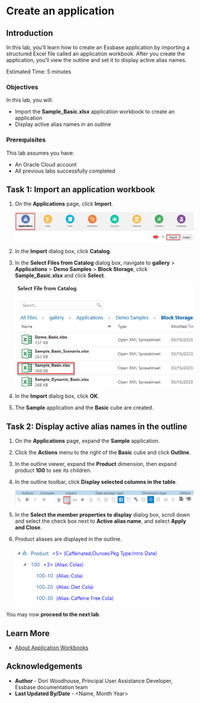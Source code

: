 # Create an application

## Introduction

In this lab, you’ll learn how to create an Essbase application by importing a structured Excel file called an application workbook. After you create the application, you’ll view the outline and set it to display active alias names.

Estimated Time: 5 minutes

### Objectives

In this lab, you will:

* Import the **Sample\_Basic.xlsx** application workbook to create an application
* Display active alias names in an outline

### Prerequisites

This lab assumes you have:

* An Oracle Cloud account
* All previous labs successfully completed

## Task 1: Import an application workbook

1. On the **Applications** page, click **Import**.

    ![Image of top of the Essbase web interface with the Applications icon selected, and the Import button selected.](images/application-import.png)

2. In the **Import** dialog box, click **Catalog**.

3. In the **Select Files from Catalog** dialog box, navigate to **gallery** > **Applications** > **Demo Samples** > **Block Storage**, click **Sample\_Basic.xlsx** and click **Select**.

    ![Image of the Select files from catalog dialog box with Sample\_Basic.xlsx selected](images/select-files-from-catalog.png)

4. In the **Import** dialog box, click **OK**.

5. The **Sample** application and the **Basic** cube are created.

## Task 2: Display active alias names in the outline

1. On the **Applications** page, expand the **Sample** application.

2. Click the **Actions** menu to the right of the **Basic** cube and click **Outline**.

3. In the outline viewer, expand the **Product** dimension, then expand product **100** to see its children.

4. In the outline toolbar, click **Display selected columns in the table**.

    ![Image of the outline toolbar with the Display selected columns in the table icon selected.](images/outline-toolbar.png)

5. In the **Select the member properties to display** dialog box, scroll down and select the check box next to **Active alias name**, and select **Apply and Close**.

6. Product aliases are displayed in the outline.

    ![Image of the outline editor showing the product dimension with aliases displayed.](images/outline-with-aliases.png)

You may now **proceed to the next lab**.

## Learn More

* [About Application Workbooks](https://docs.oracle.com/en/database/other-databases/essbase/21/ugess/design-and-create-cubes-using-application-workbooks.html#GUID-15D76E2D-7302-4F77-B0BC-062305E3538E)

## Acknowledgements

* **Author** - Dori Woodhouse, Principal User Assistance Developer, Essbase documentation team
* **Last Updated By/Date** - <Name, Month Year>

